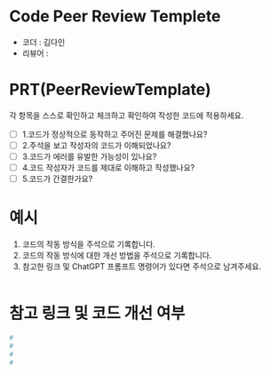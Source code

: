 # Code Peer Review Templete
- 코더 : 김다인
- 리뷰어 : 


# PRT(PeerReviewTemplate)
각 항목을 스스로 확인하고 체크하고 확인하여 작성한 코드에 적용하세요.
- [ ] 1.코드가 정상적으로 동작하고 주어진 문제를 해결했나요?
- [ ] 2.주석을 보고 작성자의 코드가 이해되었나요?
- [ ] 3.코드가 에러를 유발한 가능성이 있나요?
- [ ] 4.코드 작성자가 코드를 제대로 이해하고 작성했나요?
- [ ] 5.코드가 간결한가요?

# 예시
1. 코드의 작동 방식을 주석으로 기록합니다.
2. 코드의 작동 방식에 대한 개선 방법을 주석으로 기록합니다.
3. 참고한 링크 및 ChatGPT 프롬프트 명령어가 있다면 주석으로 남겨주세요.
```
```

# 참고 링크 및 코드 개선 여부
```python
#
#
#
#
```
